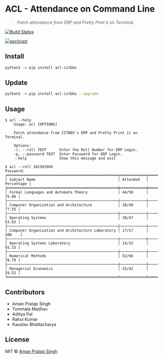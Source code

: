 # ACL - Attendance on Command Line
> *Fetch attendance from ERP and Pretty Print it on Terminal.*

[![Build Status](https://travis-ci.com/dsciitbbs/acl.svg?branch=master)](https://travis-ci.com/dsciitbbs/acl)

[![asciicast](https://asciinema.org/a/nBapjGfxqwNxgQHXfYn6N6TpH.svg)](https://asciinema.org/a/nBapjGfxqwNxgQHXfYn6N6TpH)

## Install
```bash
python3 -m pip install acl-iitbbs
```

## Update
```bash
python3 -m pip install acl-iitbbs --upgrade
```

## Usage
```
$ acl --help
    Usage: acl [OPTIONS]

    Fetch attendance from IITBBS's ERP and Pretty Print it on Terminal.

    Options:
    -r, --roll TEXT      Enter the Roll Number for ERP Login.
    -p, --password TEXT  Enter Password for ERP Login.
    --help               Show this message and exit
```
```
$ acl --roll 16CS010XX
Password: 
╒═══════════════════════════════════════════════════╤════════════╤══════════════╕
│ Subject Name                                      │ Attended   │   Percentage │
╞═══════════════════════════════════════════════════╪════════════╪══════════════╡
│ Formal Languages and Automata Theory              │ 44/58      │        75.86 │
├───────────────────────────────────────────────────┼────────────┼──────────────┤
│ Computer Organization and Architecture            │ 38/49      │        77.55 │
├───────────────────────────────────────────────────┼────────────┼──────────────┤
│ Operating Systems                                 │ 30/47      │        63.83 │
├───────────────────────────────────────────────────┼────────────┼──────────────┤
│ Computer Organization and Architecture Laboratory │ 17/17      │       100    │
├───────────────────────────────────────────────────┼────────────┼──────────────┤
│ Operating Systems Laboratory                      │ 14/15      │        93.33 │
├───────────────────────────────────────────────────┼────────────┼──────────────┤
│ Numerical Methods                                 │ 52/66      │        78.79 │
├───────────────────────────────────────────────────┼────────────┼──────────────┤
│ Managerial Economics                              │ 25/42      │        59.52 │
╘═══════════════════════════════════════════════════╧════════════╧══════════════╛
```

## Contributors
- Aman Pratap Singh
- Tummala Madhav
- Aditya Pal
- Rahul Kumar
- Kaustav Bhattacharya

## License
MIT © [Aman Pratap Singh](https://aps.mit-license.org)
